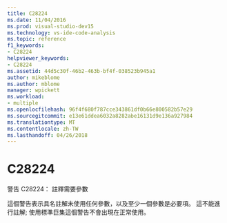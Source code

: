 ```yaml
---
title: C28224
ms.date: 11/04/2016
ms.prod: visual-studio-dev15
ms.technology: vs-ide-code-analysis
ms.topic: reference
f1_keywords:
- C28224
helpviewer_keywords:
- C28224
ms.assetid: 44d5c30f-46b2-463b-bf4f-038523b945a1
author: mikeblome
ms.author: mblome
manager: wpickett
ms.workload:
- multiple
ms.openlocfilehash: 96f4f680f787cce343861df0b66e800582b57e29
ms.sourcegitcommit: e13e61ddea6032a8282abe16131d9e136a927984
ms.translationtype: MT
ms.contentlocale: zh-TW
ms.lasthandoff: 04/26/2018
---
```

# <a name="c28224"></a>C28224
警告 C28224： 註釋需要參數

 這個警告表示具名註解未使用任何參數，以及至少一個參數是必要項。 這不能進行註解; 使用標準巨集這個警告不會出現在正常使用。